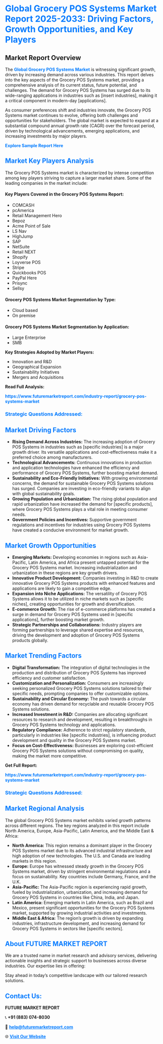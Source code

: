 <h1 style="color: #007BFF;">Global Grocery POS Systems Market Report 2025-2033: Driving Factors, Growth Opportunities, and Key Players</h1>

<section id="overview">
<h2>Market Report Overview</h2>
<p>The <a href="https://www.futuremarketreport.com/industry-report/grocery-pos-systems-market" style="color: #007BFF; text-decoration: none;"><strong>Global Grocery POS Systems Market</strong></a> is witnessing significant growth, driven by increasing demand across various industries. This report delves into the key aspects of the Grocery POS Systems market, providing a comprehensive analysis of its current status, future potential, and challenges. The demand for Grocery POS Systems has surged due to its wide-ranging applications in industries such as [insert industries], making it a critical component in modern-day [applications].</p>
<p>As consumer preferences shift and industries innovate, the Grocery POS Systems market continues to evolve, offering both challenges and opportunities for stakeholders. The global market is expected to expand at a substantial compound annual growth rate (CAGR) over the forecast period, driven by technological advancements, emerging applications, and increasing investments by major players.</p>
</section>

<section id="overview">
<p><a href="https://www.futuremarketreport.com/request-sample/reportId=56347" style="color: #007BFF; text-decoration: none;"><strong>Explore Sample Report Here</strong></a></p>
</section>

<section id="key-players">
<h2 style="color: #007BFF;">Market Key Players Analysis</h2>
<p>The Grocery POS Systems market is characterized by intense competition among key players striving to capture a larger market share. Some of the leading companies in the market include:</p>
<h4>Key Players Covered in the Grocery POS Systems Report:</h4>
<ul><li>COMCASH</li><li>pcAmerica</li><li>Retail Management Hero</li><li>Bepoz</li><li>Acme Point of Sale</li><li>LS Nav</li><li>HighJump</li><li>SAP</li><li>NetSuite</li><li>Retail NEXT</li><li>Shopify</li><li>Loyverse POS</li><li>Stripe</li><li>Quickbooks POS</li><li>PayPal Here</li><li>Prisync</li><li>Sellsy</li></ul>
<h4>Grocery POS Systems Market Segmentation by Type:</h4>
<ul><li>Cloud based</li><li>On premise</li></ul>

<h4>Grocery POS Systems Market Segmentation by Application:</h4>
<ul><li>Large Enterprise</li><li>SMB</li></ul>
<p><strong>Key Strategies Adopted by Market Players:</strong></p>
<ul>
<li>Innovation and R&D</li>
<li>Geographical Expansion</li>
<li>Sustainability Initiatives</li>
<li>Mergers and Acquisitions</li>
</ul>
</section>

<section>
<p><strong>Read Full Analysis: </strong></p><a href="https://www.futuremarketreport.com/industry-report/grocery-pos-systems-market" style="color: #007BFF; text-decoration: none;"><strong>https://www.futuremarketreport.com/industry-report/grocery-pos-systems-market</strong></a>
<h3 style="color: #007BFF;">Strategic Questions Addressed:</h3>
</section>

<section id="driving-factors">
<h2 style="color: #007BFF;">Market Driving Factors</h2>
<ul>
<li><strong>Rising Demand Across Industries:</strong> The increasing adoption of Grocery POS Systems in industries such as [specific industries] is a major growth driver. Its versatile applications and cost-effectiveness make it a preferred choice among manufacturers.</li>
<li><strong>Technological Advancements:</strong> Continuous innovations in production and application technologies have enhanced the efficiency and performance of Grocery POS Systems, further boosting market demand.</li>
<li><strong>Sustainability and Eco-Friendly Initiatives:</strong> With growing environmental concerns, the demand for sustainable Grocery POS Systems solutions has surged. Companies are investing in eco-friendly variants to align with global sustainability goals.</li>
<li><strong>Growing Population and Urbanization:</strong> The rising global population and rapid urbanization have increased the demand for [specific products], where Grocery POS Systems plays a vital role in meeting consumer needs.</li>
<li><strong>Government Policies and Incentives:</strong> Supportive government regulations and incentives for industries using Grocery POS Systems have created a conducive environment for market growth.</li>
</ul>
</section>

<section id="growth-opportunities">
<h2 style="color: #007BFF;">Market Growth Opportunities</h2>
<ul>
<li><strong>Emerging Markets:</strong> Developing economies in regions such as Asia-Pacific, Latin America, and Africa present untapped potential for the Grocery POS Systems market. Increasing industrialization and urbanization in these regions are key growth drivers.</li>
<li><strong>Innovative Product Development:</strong> Companies investing in R&D to create innovative Grocery POS Systems products with enhanced features and applications are likely to gain a competitive edge.</li>
<li><strong>Expansion into Niche Applications:</strong> The versatility of Grocery POS Systems allows it to be utilized in niche markets such as [specific niches], creating opportunities for growth and diversification.</li>
<li><strong>E-commerce Growth:</strong> The rise of e-commerce platforms has created a surge in demand for Grocery POS Systems used in [specific applications], further boosting market growth.</li>
<li><strong>Strategic Partnerships and Collaborations:</strong> Industry players are forming partnerships to leverage shared expertise and resources, driving the development and adoption of Grocery POS Systems products globally.</li>
</ul>
</section>

<section id="trending-factors">
<h2 style="color: #007BFF;">Market Trending Factors</h2>
<ul>
<li><strong>Digital Transformation:</strong> The integration of digital technologies in the production and distribution of Grocery POS Systems has improved efficiency and customer satisfaction.</li>
<li><strong>Customization and Personalization:</strong> Consumers are increasingly seeking personalized Grocery POS Systems solutions tailored to their specific needs, prompting companies to offer customizable options.</li>
<li><strong>Sustainability and Circular Economy:</strong> The push towards a circular economy has driven demand for recyclable and reusable Grocery POS Systems solutions.</li>
<li><strong>Increased Investment in R&D:</strong> Companies are allocating significant resources to research and development, resulting in breakthroughs in Grocery POS Systems technology and applications.</li>
<li><strong>Regulatory Compliance:</strong> Adherence to strict regulatory standards, particularly in industries like [specific industries], is influencing product development and quality in the Grocery POS Systems market.</li>
<li><strong>Focus on Cost-Effectiveness:</strong> Businesses are exploring cost-efficient Grocery POS Systems solutions without compromising on quality, making the market more competitive.</li>
</ul>
</section>

<section>
<p><strong>Get Full Report: </strong></p><a href="https://www.futuremarketreport.com/industry-report/grocery-pos-systems-market" style="color: #007BFF; text-decoration: none;"><strong>https://www.futuremarketreport.com/industry-report/grocery-pos-systems-market</strong></a>
<h3 style="color: #007BFF;">Strategic Questions Addressed:</h3>
</section>


<section id="regional-analysis">
<h2 style="color: #007BFF;">Market Regional Analysis</h2>
<p>The global Grocery POS Systems market exhibits varied growth patterns across different regions. The key regions analyzed in this report include North America, Europe, Asia-Pacific, Latin America, and the Middle East & Africa:</p>
<ul>
<li><strong>North America:</strong> This region remains a dominant player in the Grocery POS Systems market due to its advanced industrial infrastructure and high adoption of new technologies. The U.S. and Canada are leading markets in this region.</li>
<li><strong>Europe:</strong> Europe has witnessed steady growth in the Grocery POS Systems market, driven by stringent environmental regulations and a focus on sustainability. Key countries include Germany, France, and the U.K.</li>
<li><strong>Asia-Pacific:</strong> The Asia-Pacific region is experiencing rapid growth, fueled by industrialization, urbanization, and increasing demand for Grocery POS Systems in countries like China, India, and Japan.</li>
<li><strong>Latin America:</strong> Emerging markets in Latin America, such as Brazil and Mexico, present significant opportunities for the Grocery POS Systems market, supported by growing industrial activities and investments.</li>
<li><strong>Middle East & Africa:</strong> The region’s growth is driven by expanding industries, infrastructure development, and increasing demand for Grocery POS Systems in sectors like [specific sectors].</li>
</ul>
</section>

<footer>
<h2 style="color: #007BFF;">About FUTURE MARKET REPORT</h2>
<p>We are a trusted name in market research and advisory services, delivering actionable insights and strategic support to businesses across diverse industries. Our expertise lies in offering:</p>

<p>Stay ahead in today’s competitive landscape with our tailored research solutions.</p>

<h2 style="color: #007BFF;">Contact Us:</h2>
<p><strong>FUTURE MARKET REPORT</strong></p>
<p>📞 <strong>+91 (883) 074-8030</strong></p>
<p>📧 <strong><a href="mailto:help@futuremarketreport.com" style="color: #007BFF;">help@futuremarketreport.com</a></strong></p>
<p>🌐 <strong><a href="https://www.futuremarketreport.com/" style="color: #007BFF;">Visit Our Website</a></strong></p>
</footer>